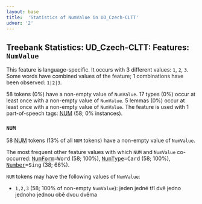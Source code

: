 ```yaml
---
layout: base
title:  'Statistics of NumValue in UD_Czech-CLTT'
udver: '2'
---
```


## Treebank Statistics: UD_Czech-CLTT: Features: `NumValue`

This feature is language-specific.
It occurs with 3 different values: `1`, `2`, `3`.
Some words have combined values of the feature; 1 combinations have been observed: `1|2|3`.

58 tokens (0%) have a non-empty value of `NumValue`.
17 types (0%) occur at least once with a non-empty value of `NumValue`.
5 lemmas (0%) occur at least once with a non-empty value of `NumValue`.
The feature is used with 1 part-of-speech tags: [NUM](cs_cltt-pos-NUM.html) (58; 0% instances).

### `NUM`

58 [NUM](cs_cltt-pos-NUM.html) tokens (13% of all `NUM` tokens) have a non-empty value of `NumValue`.

The most frequent other feature values with which `NUM` and `NumValue` co-occurred: <tt><a href="NumForm.html">NumForm</a>=Word</tt> (58; 100%), <tt><a href="NumType.html">NumType</a>=Card</tt> (58; 100%), <tt><a href="Number.html">Number</a>=Sing</tt> (38; 66%).

`NUM` tokens may have the following values of `NumValue`:

* `1,2,3` (58; 100% of non-empty `NumValue`): jeden jedné tří dvě jedno jednoho jednou obě dvou dvěma

